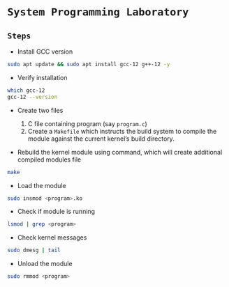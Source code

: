 # `System Programming Laboratory`

## `Steps`

* Install GCC version
```sh
sudo apt update && sudo apt install gcc-12 g++-12 -y
```

* Verify installation
```sh
which gcc-12
gcc-12 --version
```

* Create two files
    1. C file containing program (say `program.c`)
    2. Create a `Makefile` which instructs the build system to compile the module against the current kernel’s build directory.

* Rebuild the kernel module using command, which will create additional compiled modules file
```sh
make
```

* Load the module
```sh
sudo insmod <program>.ko
```

* Check if module is running
```sh
lsmod | grep <program>
```

* Check kernel messages
```sh
sudo dmesg | tail 
```

* Unload the module
```sh
sudo rmmod <program>
```